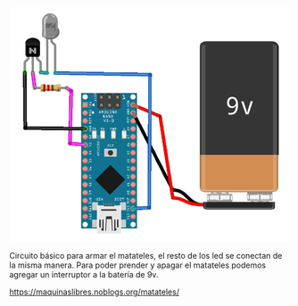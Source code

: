 ![matateles](tvb.jpg)

Circuito básico para armar el matateles, el resto de los led se conectan de la misma manera. Para poder prender y apagar el matateles podemos agregar un interruptor a la batería de 9v.

https://maquinaslibres.noblogs.org/matateles/
